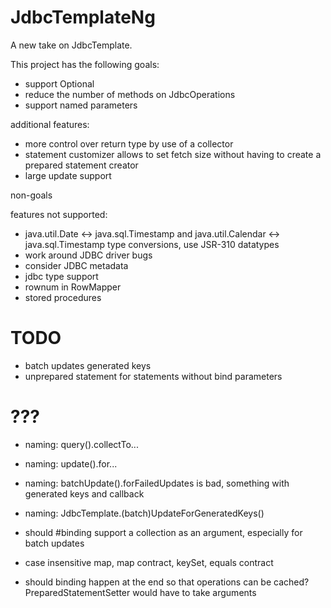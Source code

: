 JdbcTemplateNg
==============

A new take on JdbcTemplate.

This project has the following goals:

- support Optional
- reduce the number of methods on JdbcOperations
- support named parameters

additional features:
- more control over return type by use of a collector
- statement customizer allows to set fetch size without having to create a prepared statement creator
- large update support

non-goals

features not supported:
- java.util.Date <-> java.sql.Timestamp and java.util.Calendar <-> java.sql.Timestamp type conversions, use JSR-310 datatypes
- work around JDBC driver bugs
- consider JDBC metadata
- jdbc type support
- rownum in RowMapper
- stored procedures

TODO
====
- batch updates generated keys
- unprepared statement for statements without bind parameters

???
===
- naming: query().collectTo...
- naming: update().for...
- naming: batchUpdate().forFailedUpdates is bad, something with generated keys and callback
- naming: JdbcTemplate.(batch)UpdateForGeneratedKeys()
- should #binding support a collection as an argument, especially for batch updates

- case insensitive map, map contract, keySet, equals contract
- should binding happen at the end so that operations can be cached? PreparedStatementSetter would have to take arguments


